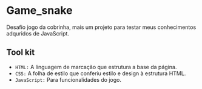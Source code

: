 # Game_snake

Desafio jogo da cobrinha, mais um projeto para testar meus conhecimentos adquridos de JavaScript.

## Tool kit

- `HTML:` A linguagem de marcação que estrutura a base da página.
- `CSS:` A folha de estilo que conferiu estilo e design à estrutura HTML.
- `JavaScript:` Para funcionalidades do jogo.
